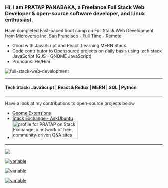 ### Hi, I am PRATAP PANABAKA, a Freelance Full Stack Web Developer & open-source software developer, and Linux enthusiast.
Have completed Fast-paced boot camp on Full Stack Web Development from <a href='https://microverse.org'>Microverse Inc, San Francisco - Full Time - Remote</a>
- Good with JavaScript and React. Learning MERN Stack.
- Code contributor to Opensource projects on daily basis using tech stack JavaScript (GJS - GNOME JavaScript)
- Pronouns: He/Him

![full-stack-web-development](https://user-images.githubusercontent.com/40719899/205479251-ffba5354-583f-491b-a1ef-ce919083e2b1.gif)

---

#### Tech Stack: JavaScript | React & Redux | MERN | SQL | Python

---

Have a look at my contributions to open-source projects below
- [Gnome Extensions](https://extensions.gnome.org/accounts/profile/PRATAP)
- [Stack Exchange - AskUbuntu](https://askubuntu.com/users/739431/pratap)
- <a href="https://stackexchange.com/users/11820090" target="_blank" rel="noopener"><img src="https://stackexchange.com/users/flair/11820090.png" width="208" height="58" alt="profile for PRATAP on Stack Exchange, a network of free, community-driven Q&amp;A sites" title="profile for PRATAP on Stack Exchange, a network of free, community-driven Q&amp;A sites"></a>

---

![](https://komarev.com/ghpvc/?username=PRATAP-KUMAR)

[![variable](https://github-readme-stats.vercel.app/api?username=PRATAP-KUMAR&theme=radical&show_icons=true&count_private=true)](https://github.com/anuraghazra/github-readme-stats)

[![variable](http://github-readme-streak-stats.herokuapp.com?user=PRATAP-KUMAR&theme=merko)](https://git.io/streak-stats)

[![variable](https://github-readme-stats.vercel.app/api/top-langs/?username=PRATAP-KUMAR&layout=compact)](https://github.com/anuraghazra/github-readme-stats)
